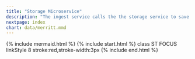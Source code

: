 ```yaml
---
title: "Storage Microservice"
description: "The ingest service calls the the storage service to save content to the Cloud"
nextpage: index
chart: data/merritt.mmd
---
```

{% include mermaid.html %}
{% include start.html %}
  class ST FOCUS
  linkStyle 8 stroke:red,stroke-width:3px
{% include end.html %}
